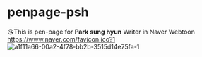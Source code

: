 # penpage-psh
😘This is pen-page for **Park sung hyun** Writer in Naver Webtoon
https://www.naver.com/favicon.ico?1
![a1f11a66-00a2-4f78-bb2b-3515d14e75fa-1](https://github.com/user-attachments/assets/edbf3cce-cc90-403d-bfa0-595a755d2ef1)
